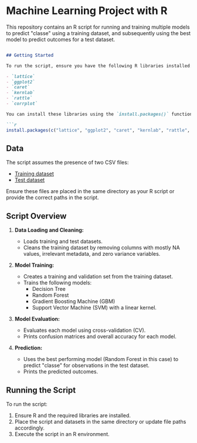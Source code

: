 # Machine Learning Project with R
This repository contains an R script for running and training multiple models to predict "classe" using a training dataset, and subsequently using the best model to predict outcomes for a test dataset.

```markdown

## Getting Started

To run the script, ensure you have the following R libraries installed:

- `lattice`
- `ggplot2`
- `caret`
- `kernlab`
- `rattle`
- `corrplot`

You can install these libraries using the `install.packages()` function in R.

```r
install.packages(c("lattice", "ggplot2", "caret", "kernlab", "rattle", "corrplot"))
```

## Data

The script assumes the presence of two CSV files:
- [Training dataset](https://d396qusza40orc.cloudfront.net/predmachlearn/pml-training.csv)
- [Test dataset](https://d396qusza40orc.cloudfront.net/predmachlearn/pml-testing.csv)

Ensure these files are placed in the same directory as your R script or provide the correct paths in the script.

## Script Overview

1. **Data Loading and Cleaning:**
   - Loads training and test datasets.
   - Cleans the training dataset by removing columns with mostly NA values, irrelevant metadata, and zero variance variables.

2. **Model Training:**
   - Creates a training and validation set from the training dataset.
   - Trains the following models:
     - Decision Tree
     - Random Forest
     - Gradient Boosting Machine (GBM)
     - Support Vector Machine (SVM) with a linear kernel.

3. **Model Evaluation:**
   - Evaluates each model using cross-validation (CV).
   - Prints confusion matrices and overall accuracy for each model.

4. **Prediction:**
   - Uses the best performing model (Random Forest in this case) to predict "classe" for observations in the test dataset.
   - Prints the predicted outcomes.

## Running the Script

To run the script:
1. Ensure R and the required libraries are installed.
2. Place the script and datasets in the same directory or update file paths accordingly.
3. Execute the script in an R environment.


